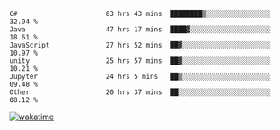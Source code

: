 <!--START_SECTION:waka-->

```text
C#                      83 hrs 43 mins  ████████▒░░░░░░░░░░░░░░░░   32.94 %
Java                    47 hrs 17 mins  ████▓░░░░░░░░░░░░░░░░░░░░   18.61 %
JavaScript              27 hrs 52 mins  ██▓░░░░░░░░░░░░░░░░░░░░░░   10.97 %
unity                   25 hrs 57 mins  ██▓░░░░░░░░░░░░░░░░░░░░░░   10.21 %
Jupyter                 24 hrs 5 mins   ██▒░░░░░░░░░░░░░░░░░░░░░░   09.48 %
Other                   20 hrs 37 mins  ██░░░░░░░░░░░░░░░░░░░░░░░   08.12 %
```

<!--END_SECTION:waka-->
[![wakatime](https://wakatime.com/badge/user/6c2f442e-41b4-42e3-bc06-d5d8203ad1da.svg)](https://wakatime.com/@6c2f442e-41b4-42e3-bc06-d5d8203ad1da)
